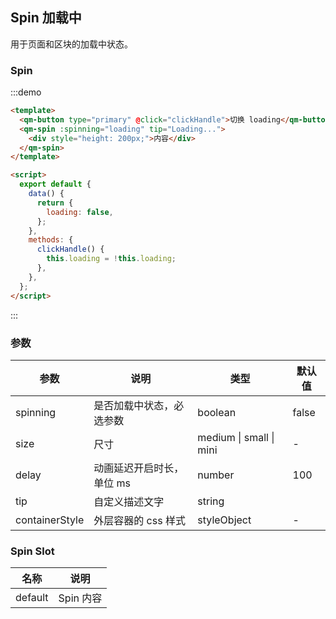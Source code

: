 ## Spin 加载中

用于页面和区块的加载中状态。

### Spin

:::demo

```html
<template>
  <qm-button type="primary" @click="clickHandle">切换 loading</qm-button>
  <qm-spin :spinning="loading" tip="Loading...">
    <div style="height: 200px;">内容</div>
  </qm-spin>
</template>

<script>
  export default {
    data() {
      return {
        loading: false,
      };
    },
    methods: {
      clickHandle() {
        this.loading = !this.loading;
      },
    },
  };
</script>
```

:::

### 参数

| 参数           | 说明                      | 类型                    | 默认值 |
| -------------- | ------------------------- | ----------------------- | ------ |
| spinning       | 是否加载中状态，必选参数  | boolean                 | false  |
| size           | 尺寸                      | medium \| small \| mini | -      |
| delay          | 动画延迟开启时长，单位 ms | number                  | 100    |
| tip            | 自定义描述文字            | string                  |        |
| containerStyle | 外层容器的 css 样式       | styleObject             | -      |

### Spin Slot

| 名称    | 说明      |
| ------- | --------- |
| default | Spin 内容 |
